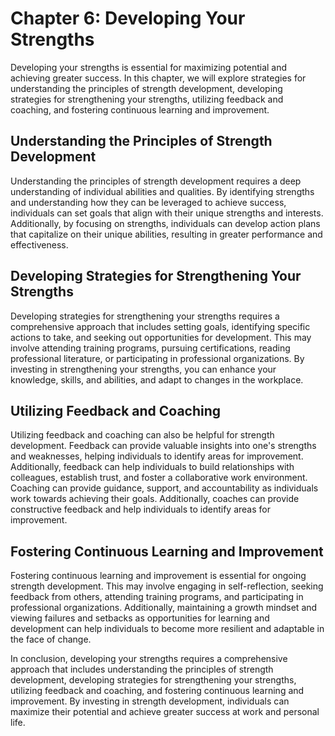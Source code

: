 Chapter 6: Developing Your Strengths
====================================

Developing your strengths is essential for maximizing potential and achieving greater success. In this chapter, we will explore strategies for understanding the principles of strength development, developing strategies for strengthening your strengths, utilizing feedback and coaching, and fostering continuous learning and improvement.

Understanding the Principles of Strength Development
----------------------------------------------------

Understanding the principles of strength development requires a deep understanding of individual abilities and qualities. By identifying strengths and understanding how they can be leveraged to achieve success, individuals can set goals that align with their unique strengths and interests. Additionally, by focusing on strengths, individuals can develop action plans that capitalize on their unique abilities, resulting in greater performance and effectiveness.

Developing Strategies for Strengthening Your Strengths
------------------------------------------------------

Developing strategies for strengthening your strengths requires a comprehensive approach that includes setting goals, identifying specific actions to take, and seeking out opportunities for development. This may involve attending training programs, pursuing certifications, reading professional literature, or participating in professional organizations. By investing in strengthening your strengths, you can enhance your knowledge, skills, and abilities, and adapt to changes in the workplace.

Utilizing Feedback and Coaching
-------------------------------

Utilizing feedback and coaching can also be helpful for strength development. Feedback can provide valuable insights into one's strengths and weaknesses, helping individuals to identify areas for improvement. Additionally, feedback can help individuals to build relationships with colleagues, establish trust, and foster a collaborative work environment. Coaching can provide guidance, support, and accountability as individuals work towards achieving their goals. Additionally, coaches can provide constructive feedback and help individuals to identify areas for improvement.

Fostering Continuous Learning and Improvement
---------------------------------------------

Fostering continuous learning and improvement is essential for ongoing strength development. This may involve engaging in self-reflection, seeking feedback from others, attending training programs, and participating in professional organizations. Additionally, maintaining a growth mindset and viewing failures and setbacks as opportunities for learning and development can help individuals to become more resilient and adaptable in the face of change.

In conclusion, developing your strengths requires a comprehensive approach that includes understanding the principles of strength development, developing strategies for strengthening your strengths, utilizing feedback and coaching, and fostering continuous learning and improvement. By investing in strength development, individuals can maximize their potential and achieve greater success at work and personal life.
